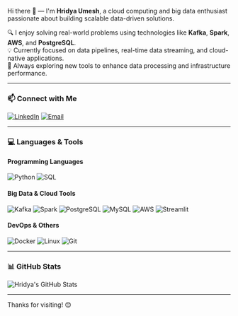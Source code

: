 Hi there 👋 — I'm **Hridya Umesh**, a cloud computing and big data enthusiast passionate about building scalable data-driven solutions.

🔍 I enjoy solving real-world problems using technologies like **Kafka**, **Spark**, **AWS**, and **PostgreSQL**.  
💡 Currently focused on data pipelines, real-time data streaming, and cloud-native applications.  
🌱 Always exploring new tools to enhance data processing and infrastructure performance.

---

### 📫 Connect with Me
[![LinkedIn](https://img.shields.io/badge/LinkedIn-blue?logo=linkedin&style=for-the-badge)](https://www.linkedin.com/in/your-link/)
[![Email](https://img.shields.io/badge/Email-red?logo=gmail&style=for-the-badge)](mailto:your.email@example.com)

---

### 💻 Languages & Tools

#### Programming Languages
![Python](https://img.shields.io/badge/Python-3776AB?style=for-the-badge&logo=python&logoColor=white)
![SQL](https://img.shields.io/badge/SQL-003B57?style=for-the-badge&logo=mysql&logoColor=white)

#### Big Data & Cloud Tools
![Kafka](https://img.shields.io/badge/Kafka-231F20?style=for-the-badge&logo=apachekafka)
![Spark](https://img.shields.io/badge/Spark-E25A1C?style=for-the-badge&logo=apachespark)
![PostgreSQL](https://img.shields.io/badge/PostgreSQL-336791?style=for-the-badge&logo=postgresql&logoColor=white)
![MySQL](https://img.shields.io/badge/MySQL-4479A1?style=for-the-badge&logo=mysql&logoColor=white)
![AWS](https://img.shields.io/badge/AWS-FF9900?style=for-the-badge&logo=amazonaws&logoColor=white)
![Streamlit](https://img.shields.io/badge/Streamlit-FF4B4B?style=for-the-badge&logo=streamlit&logoColor=white)

#### DevOps & Others
![Docker](https://img.shields.io/badge/Docker-2496ED?style=for-the-badge&logo=docker&logoColor=white)
![Linux](https://img.shields.io/badge/Linux-FCC624?style=for-the-badge&logo=linux&logoColor=black)
![Git](https://img.shields.io/badge/Git-F05032?style=for-the-badge&logo=git&logoColor=white)

---

### 📊 GitHub Stats

![Hridya's GitHub Stats](https://github-readme-stats.vercel.app/api?username=Hridya2001&show_icons=true&theme=radical)

---

Thanks for visiting! 😊


